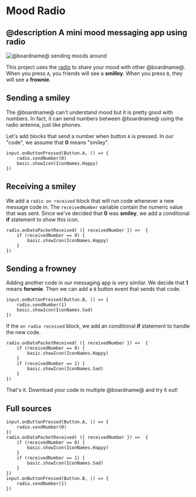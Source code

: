 # Mood Radio

## @description A mini mood messaging app using radio

![@boardname@ sending moods around](/static/mb/projects/mood-radio.png)

This project uses the [radio](/reference/radio) to share your mood with other @boardname@.
When you press ``A``, you friends will see a **smilley**. When you press ``B``, they will see a **frownie**.

## Sending a smiley

The @boardname@ can't understand mood but it is pretty good with numbers. In fact, it can send numbers
between @boardname@ using the radio antenna, just like phones.

Let's add blocks that send a number when button ``A`` is pressed. In our "code", 
we assume that **0** means "smiley".

```blocks
input.onButtonPressed(Button.A, () => {
    radio.sendNumber(0)
    basic.showIcon(IconNames.Happy)
})
```

## Receiving a smiley

We add a ``radio on received`` block that will run code whenever a new message code in.
The ``receivedNumber`` variable contain the numeric value that was sent. Since we've decided that
**0** was **smiley**, we add a conditional **if** statement to show this icon.

```blocks
radio.onDataPacketReceived( ({ receivedNumber }) =>  {
    if (receivedNumber == 0) {
        basic.showIcon(IconNames.Happy)
    }
})
```

## Sending a frowney

Adding another code in our messaging app is very similar. We decide that **1** means **forwnie**.
Then we can add a ``B`` button event that sends that code.

```blocks
input.onButtonPressed(Button.B, () => {
    radio.sendNumber(1)
    basic.showIcon(IconNames.Sad)
})
```

If the ``on radio received`` block, we add an conditional **if** statement to handle the new code.

```blocks
radio.onDataPacketReceived( ({ receivedNumber }) =>  {
    if (receivedNumber == 0) {
        basic.showIcon(IconNames.Happy)
    }
    if (receivedNumber == 1) {
        basic.showIcon(IconNames.Sad)
    }
})
```

That's it. Download your code in multiple @boardname@ and try it out!

## Full sources

```blocks
input.onButtonPressed(Button.A, () => {
    radio.sendNumber(0)
})
radio.onDataPacketReceived( ({ receivedNumber }) =>  {
    if (receivedNumber == 0) {
        basic.showIcon(IconNames.Happy)
    }
    if (receivedNumber == 1) {
        basic.showIcon(IconNames.Sad)
    }
})
input.onButtonPressed(Button.B, () => {
    radio.sendNumber(1)
})
```
